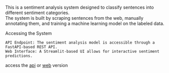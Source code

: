 This is a sentiment analysis system designed to classify sentences into different sentiment categories.  
The system is built by scraping sentences from the web, manually annotating them, and training a machine learning model on the labeled data.

Accessing the System

    API Endpoint: The sentiment analysis model is accessible through a FastAPI-based REST API.
    Web Interface: A Streamlit-based UI allows for interactive sentiment predictions.
access the [api](https://sentiment-api-uf2f.onrender.com/docs) or [web](https://sentiment-analysis-s.streamlit.app) version